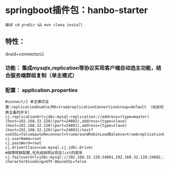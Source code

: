 # springboot插件包：hanbo-starter
`编译 cd proDir && mvn clena install`

## 特性：
  druid+connector/J


### 功能： 集成mysqlx,replication等协议实现客户端自动选主功能，结合服务端群组复制（单主模式）

### 配置： application.properties
    #connect/J 单主模式设置:replicationEnableJMX=true&replicationConnectionGroup=default （动态切换主备的开关）
    cj.replicationUrl=jdbc:mysql:replication://address=(type=master)(host=192.168.32.128)(port=24802),address=(type=slave)(host=192.168.32.128)(port=24801),address=(type=slave)(host=192.168.32.128)(port=24803)/test?useSSL=false&autoReconnect=true&roundRobinLoadBalance=true&replicationEnableJMX=true&replicationConnectionGroup=default
    cj.userName=root
    cj.passWord=root
    cj.driverClass=com.mysql.cj.jdbc.Driver
    #故障转移配置,优先级按照出现在list的顺序
    cj.failoverUrl=jdbc:mysql://192.168.32.128:24801,192.168.32.128:24802,192.168.32.128:24803/test?characterEncoding=UTF-8&useSSL=false
